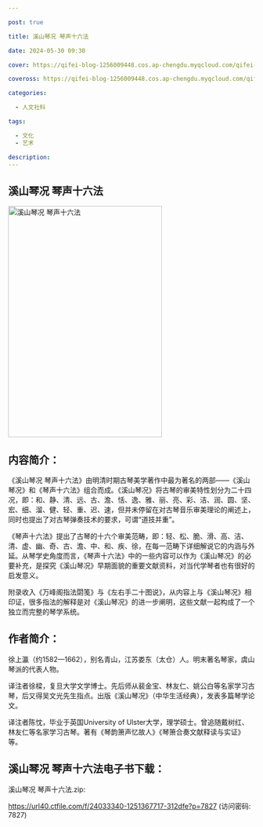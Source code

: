 ```yaml
---

post: true

title: 溪山琴况 琴声十六法

date: 2024-05-30 09:30

cover: https://qifei-blog-1256009448.cos.ap-chengdu.myqcloud.com/qifei-blog/64ccc9be1ddac507ccaec252.jpg

coveross: https://qifei-blog-1256009448.cos.ap-chengdu.myqcloud.com/qifei-blog/64ccc9be1ddac507ccaec252.jpg

categories:

  - 人文社科

tags:

  - 文化
  - 艺术

description:
---
```


## 溪山琴况 琴声十六法

<img alt="溪山琴况 琴声十六法" class="aligncenter loaded" data-was-processed="true" decoding="async" fetchpriority="high" height="471" src="https://qifei-blog-1256009448.cos.ap-chengdu.myqcloud.com/qifei-blog/64ccc9be1ddac507ccaec252.jpg" style="cursor: zoom-in;" width="314"/>

## 内容简介：

《溪山琴况 琴声十六法》由明清时期古琴美学著作中最为著名的两部——《溪山琴况》和《琴声十六法》组合而成。《溪山琴况》将古琴的审美特性划分为二十四况，即：和、静、清、远、古、澹、恬、逸、雅、丽、亮、彩、洁、润、圆、坚、宏、细、溜、健、轻、重、迟、速，但并未停留在对古琴音乐审美理论的阐述上，同时也提出了对古琴弹奏技术的要求，可谓“道技并重”。

《琴声十六法》提出了古琴的十六个审美范畴，即：轻、松、脆、滑、高、洁、清、虚、幽、奇、古、澹、中、和、疾、徐，在每一范畴下详细解说它的内涵与外延。从琴学史角度而言，《琴声十六法》中的一些内容可以作为《溪山琴况》的必要补充，是探究《溪山琴况》早期面貌的重要文献资料，对当代学琴者也有很好的启发意义。

附录收入《万峰阁指法閟笺》与《左右手二十图说》，从内容上与《溪山琴况》相印证，很多指法的解释是对《溪山琴况》的进一步阐明，这些文献一起构成了一个独立而完整的琴学系统。

## 作者简介：

徐上瀛（约1582—1662），别名青山，江苏娄东（太仓）人。明末著名琴家，虞山琴派的代表人物。

译注者徐樑，复旦大学文学博士。先后师从裴金宝、林友仁、姚公白等名家学习古琴，后又得吴文光先生指点。出版《溪山琴况》（中华生活经典），发表多篇琴学论文。

译注者陈忱，毕业于英国University of Ulster大学，理学硕士。曾追随戴树红、林友仁等名家学习古琴。著有《琴韵箫声忆故人》《琴箫合奏文献释读与实证》等。

## 溪山琴况 琴声十六法电子书下载：

溪山琴况 琴声十六法.zip: 

https://url40.ctfile.com/f/24033340-1251367717-312dfe?p=7827 (访问密码: 7827)
